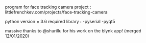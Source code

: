 program for face tracking camera project : littlefrenchkev.com/projects/face-tracking-camera

python version = 3.6 required library : -pyserial -pyqt5

massive thanks to @shurillu for his work on the blynk app! (merged 12/01/2020)

